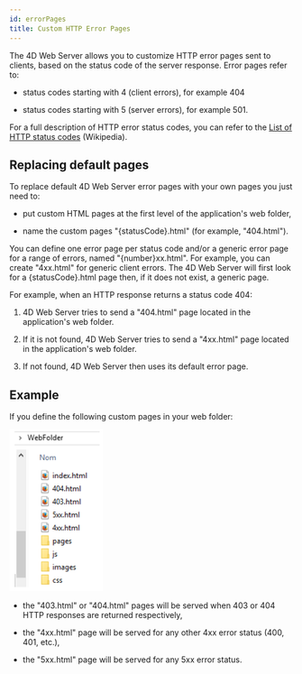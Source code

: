 ```yaml
---
id: errorPages
title: Custom HTTP Error Pages
---
```


The 4D Web Server allows you to customize HTTP error pages sent to clients, based on the status code of the server response. Error pages refer to:

* status codes starting with 4 (client errors), for example 404

* status codes starting with 5 (server errors), for example 501.

For a full description of HTTP error status codes, you can refer to the [List of HTTP status codes](https://en.wikipedia.org/wiki/List_of_HTTP_status_codes) (Wikipedia).

## Replacing default pages

To replace default 4D Web Server error pages with your own pages you just need to:

* put custom HTML pages at the first level of the application's web folder,

* name the custom pages "{statusCode}.html" (for example, "404.html").

You can define one error page per status code and/or a generic error page for a range of errors, named "{number}xx.html". For example, you can create "4xx.html" for generic client errors. The 4D Web Server will first look for a {statusCode}.html page then, if it does not exist, a generic page.

For example, when an HTTP response returns a status code 404:

1. 4D Web Server tries to send a "404.html" page located in the application's web folder.

2. If it is not found, 4D Web Server tries to send a "4xx.html" page located in the application's web folder.

3. If not found, 4D Web Server then uses its default error page.

## Example

If you define the following custom pages in your web folder:

![](../assets/en/WebServer/errorPage.png)

* the "403.html" or "404.html" pages will be served when 403 or 404 HTTP responses are returned respectively,

* the "4xx.html" page will be served for any other 4xx error status (400, 401, etc.),

* the "5xx.html" page will be served for any 5xx error status.
